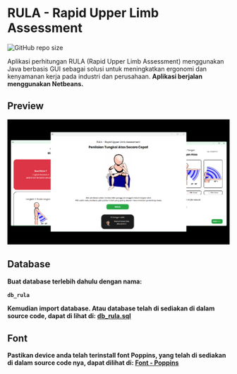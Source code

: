 # RULA - Rapid Upper Limb Assessment

![GitHub repo size](https://img.shields.io/github/repo-size/MuhDila/RULA-RapidUpperLimbAssessment)

Aplikasi perhitungan RULA (Rapid Upper Limb Assessment) menggunakan Java berbasis GUI sebagai 
solusi untuk meningkatkan ergonomi dan kenyamanan kerja pada industri dan perusahaan. <strong>Aplikasi berjalan menggunakan Netbeans.

## Preview

![screenshot](1.PETING!!/Preview.png)

## Database

Buat database terlebih dahulu dengan nama:
```bash
db_rula
```
Kemudian import database. Atau database telah di sediakan di dalam source code, dapat di lihat di:
[db_rula.sql](1.PETING!!/Database/db_rula.sql)

## Font

Pastikan device anda telah terinstall font Poppins, yang telah di sediakan di dalam source code nya, dapat dilihat di:
[Font - Poppins](1.PETING!!/Font/)

